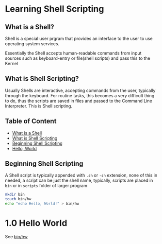 # Learning Shell Scripting

## What is a Shell?

Shell is a special user prgram that provides an interface to the user to use operating system services.

Essentially the Shell accepts human-readable commands from input sources such as keyboard-entry or file(shell scripts) and pass this to the Kernel

## What is Shell Scripting?

Usually Shells are interactive, accepting commands from the user, typically through the keyboard. For routine tasks, this becomes a very difficult thing to do, thus the scripts are saved in files and passed to the Command Line Interpreter. This is Shell scripting.

## Table of Content

- [What is a Shell](#what-is-a-shell)
- [What is Shell Scripting](#what-is-shell-scripting)
- [Beginning Shell Scripting](#beginning-shell-scripting)
- [Hello, World](#hello-world)

## Beginning Shell Scripting

A Shell script is typically appended with `.sh` or `-sh` extension, none of this in needed, a script can be just the shell name, typically, scripts are placed in `bin` or in `scripts` folder of larger program

```sh
mkdir bin
touch bin/hw
echo "echo Hello, World!" > bin/hw
```

# 1.0 Hello World
See [bin/hw](./bin/hw)
